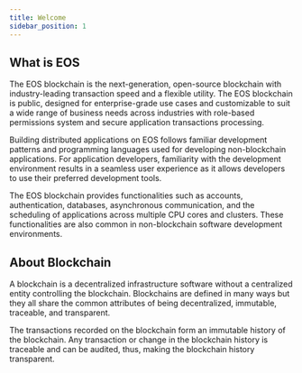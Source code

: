 ```yaml
---
title: Welcome
sidebar_position: 1
---
```


## What is EOS

The EOS blockchain is the next-generation, open-source blockchain with industry-leading transaction speed and a flexible utility. The EOS blockchain is public, designed for enterprise-grade use cases and customizable to suit a wide range of business needs across industries with role-based permissions system and secure application transactions processing.

Building distributed applications on EOS follows familiar development patterns and programming languages used for developing non-blockchain applications. For application developers, familiarity with the development environment results in a seamless user experience as it allows developers to use their preferred development tools.

The EOS blockchain provides functionalities such as accounts, authentication, databases, asynchronous communication, and the scheduling of applications across multiple CPU cores and clusters. These functionalities are also common in non-blockchain software development environments.

## About Blockchain

A blockchain is a decentralized infrastructure software without a centralized entity controlling the blockchain. Blockchains are defined in many ways but they all share the common attributes of being decentralized, immutable, traceable, and transparent.

The transactions recorded on the blockchain form an immutable history of the blockchain. Any transaction or change in the blockchain history is traceable and can be audited, thus, making the blockchain history transparent.
